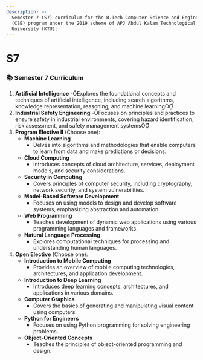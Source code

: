 ```yaml
---
description: >-
  Semester 7 (S7) curriculum for the B.Tech Computer Science and Engineering
  (CSE) program under the 2019 scheme of APJ Abdul Kalam Technological
  University (KTU):
---
```


# S7

### 📚 Semester 7 Curriculum

1. **Artificial Intelligence** -Explores the foundational concepts and techniques of artificial intelligence, including search algorithms, knowledge representation, reasoning, and machine learning
2. **Industrial Safety Engineering** -Focuses on principles and practices to ensure safety in industrial environments, covering hazard identification, risk assessment, and safety management systems
3. **Program Elective II** (Choose one):
   * **Machine Learning**
     * Delves into algorithms and methodologies that enable computers to learn from data and make predictions or decisions.
   * **Cloud Computing**
     * Introduces concepts of cloud architecture, services, deployment models, and security considerations.
   * **Security in Computing**
     * Covers principles of computer security, including cryptography, network security, and system vulnerabilities.
   * **Model-Based Software Development**
     * Focuses on using models to design and develop software systems, emphasizing abstraction and automation.
   * **Web Programming**
     * Teaches development of dynamic web applications using various programming languages and frameworks.
   * **Natural Language Processing**
     * Explores computational techniques for processing and understanding human languages.
4. **Open Elective** (Choose one):
   * **Introduction to Mobile Computing**
     * Provides an overview of mobile computing technologies, architectures, and application development.
   * **Introduction to Deep Learning**
     * Introduces deep learning concepts, architectures, and applications in various domains.
   * **Computer Graphics**
     * Covers the basics of generating and manipulating visual content using computers.
   * **Python for Engineers**
     * Focuses on using Python programming for solving engineering problems.
   * **Object-Oriented Concepts**
     * Teaches the principles of object-oriented programming and design.

